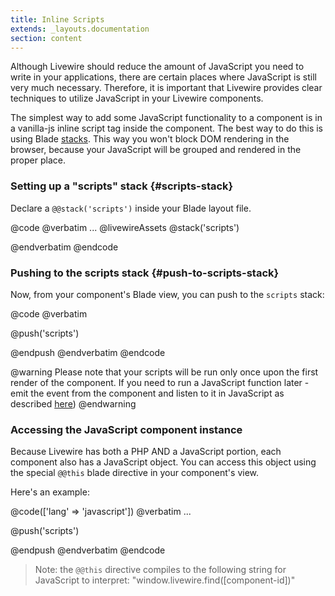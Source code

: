 ```yaml
---
title: Inline Scripts
extends: _layouts.documentation
section: content
---
```


Although Livewire should reduce the amount of JavaScript you need to write in your applications, there are certain places where JavaScript is still very much necessary. Therefore, it is important that Livewire provides clear techniques to utilize JavaScript in your Livewire components.

The simplest way to add some JavaScript functionality to a component is in a vanilla-js inline script tag inside the component. The best way to do this is using Blade [stacks](https://laravel.com/docs/6.0/blade#stacks). This way you won't block DOM rendering in the browser, because your JavaScript will be grouped and rendered in the proper place.

### Setting up a "scripts" stack {#scripts-stack}

Declare a `@@stack('scripts')` inside your Blade layout file.

@code
@verbatim
...
    @livewireAssets
    @stack('scripts')
</head>
@endverbatim
@endcode

### Pushing to the scripts stack {#push-to-scripts-stack}

Now, from your component's Blade view, you can push to the `scripts` stack:

@code
@verbatim
<div>
    <!-- Your components HTML -->
</div>

@push('scripts')
<script type="text/javascript">
    document.addEventListener('DOMContentLoaded', function () {
        // Your JS here.
    })
</script>
@endpush
@endverbatim
@endcode

@warning
Please note that your scripts will be run only once upon the first render of the component. If you need to run a JavaScript function later - emit the event from the component and listen to it in JavaScript as described <a href="https://laravel-livewire.com/docs/events/">here</a>)
@endwarning

### Accessing the JavaScript component instance

Because Livewire has both a PHP AND a JavaScript portion, each component also has a JavaScript object. You can access this object using the special `@@this` blade directive in your component's view.

Here's an example:

@code(['lang' => 'javascript'])
@verbatim
...

@push('scripts')
<script type="text/javascript">
    document.addEventListener('DOMContentLoaded', function () {
        // Get the value of the "count" property
        var someValue = @this.get('count')

        // Set the value of the "count" property
        @this.set('count', 5)

        // Call the increment component action
        @this.call('increment')

        // Run a callback when an event ("foo") is emitted from this component
        @this.on('foo', () => {})
    })
</script>
@endpush
@endverbatim
@endcode

> Note: the `@@this` directive compiles to the following string for JavaScript to interpret: "window.livewire.find([component-id])"
